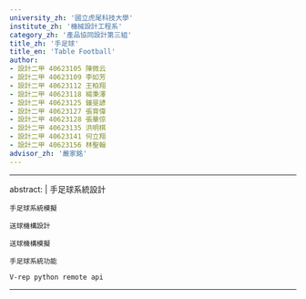 ```yaml
---
university_zh: '國立虎尾科技大學'
institute_zh: '機械設計工程系'
category_zh: '產品協同設計第三組'
title_zh: '手足球'
title_en: 'Table Football'
author:
- 設計二甲 40623105 陳微云
- 設計二甲 40623109 李如芳
- 設計二甲 40623112 王柏翔
- 設計二甲 40623118 楊秉澤
- 設計二甲 40623125 鍾旻諺
- 設計二甲 40623127 張育偉 
- 設計二甲 40623128 張華倞
- 設計二甲 40623135 洪明棋
- 設計二甲 40623141 何立翔
- 設計二甲 40623156 林聖翰
advisor_zh: '嚴家銘'
---
```


---
abstract: |
    手足球系統設計
    
    手足球系統模擬
    
    送球機構設計
    
    送球機構模擬
    
    手足球系統功能
    
    V-rep python remote api
    
---



